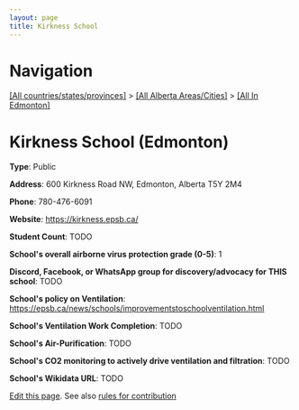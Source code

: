 ```yaml
---
layout: page
title: Kirkness School
---
```

# Navigation

[[All countries/states/provinces]](../../..) > [[All Alberta Areas/Cities]](../..) > [[All In Edmonton]](..)

# Kirkness School (Edmonton)

**Type**: Public

**Address**: 600 Kirkness Road NW, Edmonton, Alberta T5Y 2M4

**Phone**: 780-476-6091

**Website**: <https://kirkness.epsb.ca/>

**Student Count**: TODO

**School's overall airborne virus protection grade (0-5)**: 1

**Discord, Facebook, or WhatsApp group for discovery/advocacy for THIS school**: TODO

**School's policy on Ventilation**: <https://epsb.ca/news/schools/improvementstoschoolventilation.html>

**School's Ventilation Work Completion**: TODO

**School's Air-Purification**: TODO

**School's CO2 monitoring to actively drive ventilation and filtration**: TODO

**School's Wikidata URL**: TODO


[Edit this page](https://github.com/ventilate-schools/AB/edit/main/./Edmonton/Kirkness_School.md). See also [rules for contribution](../../../contribution-rules/)